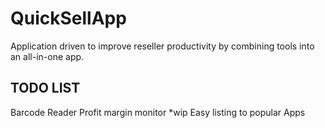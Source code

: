 # QuickSellApp
Application driven to improve reseller productivity by combining tools into an all-in-one app.

## TODO LIST
Barcode Reader
Profit margin monitor *wip
Easy listing to popular Apps 

